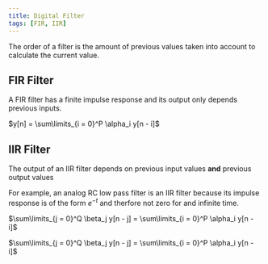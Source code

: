 ```yaml
---
title: Digital Filter
tags: [FIR, IIR]
---
```


The order of a filter is the amount of previous values taken into account to calculate the current value.


## FIR Filter
A FIR filter has a finite impulse response and its output only depends previous inputs.

$y[n] = \sum\limits_{i = 0}^P \alpha_i y[n - i]$


## IIR Filter
The output of an IIR filter depends on previous input values **and** previous output values

For example, an analog RC low pass filter is an IIR filter because its impulse response is of the form $e^{-t}$ and therfore not zero for and infinite time.


$\sum\limits_{j = 0}^Q \beta_j y[n - j] = \sum\limits_{i = 0}^P \alpha_i y[n - i]$


$\sum\limits_{j = 0}^Q \beta_j y[n - j] = \sum\limits_{i = 0}^P \alpha_i y[n - i]$
